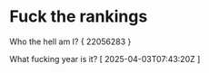 # Fuck the rankings

Who the hell am I?
{ 22056283 }

What fucking year is it?
[ 2025-04-03T07:43:20Z ]
